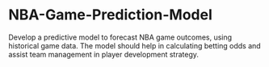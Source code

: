 # NBA-Game-Prediction-Model
Develop a predictive model to forecast NBA game outcomes, using historical game data. The model should help in calculating betting odds and assist team management in player development strategy.
